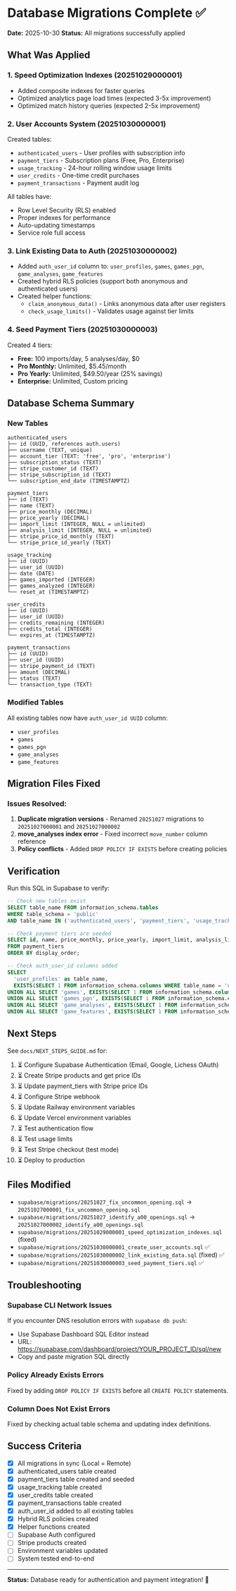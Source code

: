 # Database Migrations Complete ✅

**Date:** 2025-10-30
**Status:** All migrations successfully applied

## What Was Applied

### 1. Speed Optimization Indexes (20251029000001)
- Added composite indexes for faster queries
- Optimized analytics page load times (expected 3-5x improvement)
- Optimized match history queries (expected 2-5x improvement)

### 2. User Accounts System (20251030000001)
Created tables:
- `authenticated_users` - User profiles with subscription info
- `payment_tiers` - Subscription plans (Free, Pro, Enterprise)
- `usage_tracking` - 24-hour rolling window usage limits
- `user_credits` - One-time credit purchases
- `payment_transactions` - Payment audit log

All tables have:
- Row Level Security (RLS) enabled
- Proper indexes for performance
- Auto-updating timestamps
- Service role full access

### 3. Link Existing Data to Auth (20251030000002)
- Added `auth_user_id` column to: `user_profiles`, `games`, `games_pgn`, `game_analyses`, `game_features`
- Created hybrid RLS policies (support both anonymous and authenticated users)
- Created helper functions:
  - `claim_anonymous_data()` - Links anonymous data after user registers
  - `check_usage_limits()` - Validates usage against tier limits

### 4. Seed Payment Tiers (20251030000003)
Created 4 tiers:
- **Free:** 100 imports/day, 5 analyses/day, $0
- **Pro Monthly:** Unlimited, $5.45/month
- **Pro Yearly:** Unlimited, $49.50/year (25% savings)
- **Enterprise:** Unlimited, Custom pricing

## Database Schema Summary

### New Tables
```
authenticated_users
├── id (UUID, references auth.users)
├── username (TEXT, unique)
├── account_tier (TEXT: 'free', 'pro', 'enterprise')
├── subscription_status (TEXT)
├── stripe_customer_id (TEXT)
├── stripe_subscription_id (TEXT)
└── subscription_end_date (TIMESTAMPTZ)

payment_tiers
├── id (TEXT)
├── name (TEXT)
├── price_monthly (DECIMAL)
├── price_yearly (DECIMAL)
├── import_limit (INTEGER, NULL = unlimited)
├── analysis_limit (INTEGER, NULL = unlimited)
├── stripe_price_id_monthly (TEXT)
└── stripe_price_id_yearly (TEXT)

usage_tracking
├── id (UUID)
├── user_id (UUID)
├── date (DATE)
├── games_imported (INTEGER)
├── games_analyzed (INTEGER)
└── reset_at (TIMESTAMPTZ)

user_credits
├── id (UUID)
├── user_id (UUID)
├── credits_remaining (INTEGER)
├── credits_total (INTEGER)
└── expires_at (TIMESTAMPTZ)

payment_transactions
├── id (UUID)
├── user_id (UUID)
├── stripe_payment_id (TEXT)
├── amount (DECIMAL)
├── status (TEXT)
└── transaction_type (TEXT)
```

### Modified Tables
All existing tables now have `auth_user_id UUID` column:
- `user_profiles`
- `games`
- `games_pgn`
- `game_analyses`
- `game_features`

## Migration Files Fixed

### Issues Resolved:
1. **Duplicate migration versions** - Renamed `20251027` migrations to `20251027000001` and `20251027000002`
2. **move_analyses index error** - Fixed incorrect `move_number` column reference
3. **Policy conflicts** - Added `DROP POLICY IF EXISTS` before creating policies

## Verification

Run this SQL in Supabase to verify:

```sql
-- Check new tables exist
SELECT table_name FROM information_schema.tables
WHERE table_schema = 'public'
AND table_name IN ('authenticated_users', 'payment_tiers', 'usage_tracking', 'user_credits', 'payment_transactions');

-- Check payment tiers are seeded
SELECT id, name, price_monthly, price_yearly, import_limit, analysis_limit
FROM payment_tiers
ORDER BY display_order;

-- Check auth_user_id columns added
SELECT
  'user_profiles' as table_name,
  EXISTS(SELECT 1 FROM information_schema.columns WHERE table_name = 'user_profiles' AND column_name = 'auth_user_id') as has_auth_user_id
UNION ALL SELECT 'games', EXISTS(SELECT 1 FROM information_schema.columns WHERE table_name = 'games' AND column_name = 'auth_user_id')
UNION ALL SELECT 'games_pgn', EXISTS(SELECT 1 FROM information_schema.columns WHERE table_name = 'games_pgn' AND column_name = 'auth_user_id')
UNION ALL SELECT 'game_analyses', EXISTS(SELECT 1 FROM information_schema.columns WHERE table_name = 'game_analyses' AND column_name = 'auth_user_id')
UNION ALL SELECT 'game_features', EXISTS(SELECT 1 FROM information_schema.columns WHERE table_name = 'game_features' AND column_name = 'auth_user_id');
```

## Next Steps

See `docs/NEXT_STEPS_GUIDE.md` for:

1. ⏳ Configure Supabase Authentication (Email, Google, Lichess OAuth)
2. ⏳ Create Stripe products and get price IDs
3. ⏳ Update payment_tiers with Stripe price IDs
4. ⏳ Configure Stripe webhook
5. ⏳ Update Railway environment variables
6. ⏳ Update Vercel environment variables
7. ⏳ Test authentication flow
8. ⏳ Test usage limits
9. ⏳ Test Stripe checkout (test mode)
10. ⏳ Deploy to production

## Files Modified

- `supabase/migrations/20251027_fix_uncommon_opening.sql` → `20251027000001_fix_uncommon_opening.sql`
- `supabase/migrations/20251027_identify_a00_openings.sql` → `20251027000002_identify_a00_openings.sql`
- `supabase/migrations/20251029000001_speed_optimization_indexes.sql` (fixed)
- `supabase/migrations/20251030000001_create_user_accounts.sql` ✅
- `supabase/migrations/20251030000002_link_existing_data.sql` (fixed) ✅
- `supabase/migrations/20251030000003_seed_payment_tiers.sql` ✅

## Troubleshooting

### Supabase CLI Network Issues
If you encounter DNS resolution errors with `supabase db push`:
- Use Supabase Dashboard SQL Editor instead
- URL: https://supabase.com/dashboard/project/YOUR_PROJECT_ID/sql/new
- Copy and paste migration SQL directly

### Policy Already Exists Errors
Fixed by adding `DROP POLICY IF EXISTS` before all `CREATE POLICY` statements.

### Column Does Not Exist Errors
Fixed by checking actual table schema and updating index definitions.

## Success Criteria

- [x] All migrations in sync (Local = Remote)
- [x] authenticated_users table created
- [x] payment_tiers table created and seeded
- [x] usage_tracking table created
- [x] user_credits table created
- [x] payment_transactions table created
- [x] auth_user_id added to all existing tables
- [x] Hybrid RLS policies created
- [x] Helper functions created
- [ ] Supabase Auth configured
- [ ] Stripe products created
- [ ] Environment variables updated
- [ ] System tested end-to-end

---

**Status:** Database ready for authentication and payment integration! 🚀
